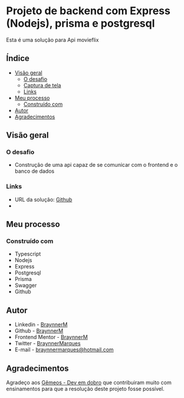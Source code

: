 # Projeto de backend com Express (Nodejs), prisma e postgresql

Esta é uma solução para Api movieflix

## Índice

- [Visão geral](#visão-geral)
  - [O desafio](#o-desafio)
  - [Captura de tela](#captura-de-tela)
  - [Links](#links)  
- [Meu processo](#meu-processo)
  - [Construído com](#construído-com)   
- [Autor](#autor)
- [Agradecimentos](#agradecimentos)

## Visão geral

### O desafio

- Construção de uma api capaz de se comunicar com o frontend e o banco de dados


### Links

- URL da solução: [Github](https://github.com/BraynnerM/movieflix-api)
- 

## Meu processo

### Construído com

- Typescript
- Nodejs
- Express
- Postgresql
- Prisma
- Swagger
- Github

## Autor

- Linkedin - [BraynnerM](https://www.linkedin.com/in/braynner-marques-ribeiro-de-oliveira-88142b256/)
- Github - [BraynnerM](https://github.com/BraynnerM)
- Frontend Mentor - [BraynnerM](https://www.frontendmentor.io/profile/BraynnerM)
- Twitter - [BraynnerMarques](https://twitter.com/BraynnerMarques)
- E-mail - [braynnermarques@hotmail.com](mailto:braynnermarques@hotmail.com)



## Agradecimentos

Agradeço aos [Gêmeos - Dev em dobro](https://www.instagram.com/devemdobro/) que contribuiram muito com ensinamentos para que a resolução deste projeto fosse possível.
